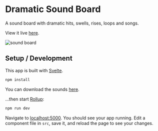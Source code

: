 # Dramatic Sound Board

A sound board with dramatic hits, swells, rises, loops and songs.

View it live [here](https://dramatic-sound-board.now.sh/).

![sound board](https://i.imgur.com/srkTPY0.png)


## Setup / Development

This app is built with [Svelte](https://svelte.dev/).

```bash
npm install
```

You can download the sounds [here](https://dramatic-sound-board.s3.amazonaws.com/sounds.zip).

...then start [Rollup](https://rollupjs.org):

```bash
npm run dev
```

Navigate to [localhost:5000](http://localhost:5000). You should see your app running. Edit a component file in `src`, save it, and reload the page to see your changes.
